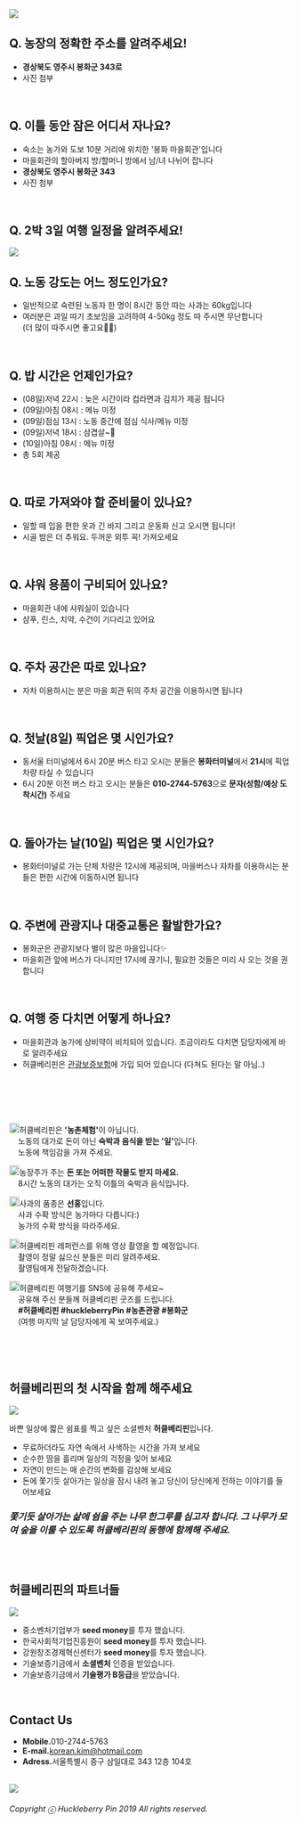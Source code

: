 <img src="https://raw.githubusercontent.com/SUWANKIM/ReadMe/master/profile1.png">

<br>

## Q. 농장의 정확한 주소를 알려주세요!

- <b>경상북도 영주시 봉화군 343로</b>
- 사진 첨부

<br>

## Q. 이틀 동안 잠은 어디서 자나요?

- 숙소는 농가와 도보 10분 거리에 위치한 '봉화 마을회관'입니다
- 마을회관의 할아버지 방/할머니 방에서 남/녀 나뉘어 잡니다<br> 
- <b>경상북도 영주시 봉화군 343</b>
- 사진 첨부
 
<br>

## Q. 2박 3일 여행 일정을 알려주세요!

<img src="https://raw.githubusercontent.com/SUWANKIM/ReadMe/master/processsssssss.png">



<br>

## Q. 노동 강도는 어느 정도인가요?
 
- 일반적으로 숙련된 노동자 한 명이 8시간 동안 따는 사과는 60kg입니다<br> 
- 여러분은 과일 따기 초보임을 고려하여 4-50kg 정도 따 주시면 무난합니다<br> 
(더 많이 따주시면 좋고요🍏🍎)  

<br>

## Q. 밥 시간은 언제인가요?

- (08일)저녁 22시 : 늦은 시간이라 컵라면과 김치가 제공 됩니다
- (09일)아침 08시 : 메뉴 미정
- (09일)점심 13시 : 노동 중간에 점심 식사/메뉴 미정
- (09일)저녁 18시 : 삼겹살~🥓
- (10일)아침 08시 : 메뉴 미정
- 총 5회 제공

<br>

## Q. 따로 가져와야 할 준비물이 있나요?

- 일할 때 입을 편한 옷과 긴 바지 그리고 운동화 신고 오시면 됩니다!
- 시골 밤은 더 추워요. 두꺼운 외투 꼭! 가져오세요

<br>

## Q. 샤워 용품이 구비되어 있나요?

- 마을회관 내에 샤워실이 있습니다
- 샴푸, 린스, 치약, 수건이 기다리고 있어요

<br>

## Q. 주차 공간은 따로 있나요?

- 자차 이용하시는 분은 마을 회관 뒤의 주차 공간을 이용하시면 됩니다

<br>

## Q. 첫날(8일) 픽업은 몇 시인가요?

- 동서울 터미널에서 6시 20분 버스 타고 오시는 분들은 <b>봉화터미널</b>에서 <b>21시</b>에 픽업 차량 타실 수 있습니다
- 6시 20분 이전 버스 타고 오시는 분들은 <b>010-2744-5763</b>으로 <b>문자(성함/예상 도착시간)</b> 주세요

<br>

## Q. 돌아가는 날(10일) 픽업은 몇 시인가요?

- 봉화터미널로 가는 단체 차량은 12시에 제공되며, 마을버스나 자차를 이용하시는 분들은 편한 시간에 이동하시면 됩니다

<br>

## Q. 주변에 관광지나 대중교통은 활발한가요?

- 봉화군은 관광지보다 별이 많은 마을입니다✨
- 마을회관 앞에 버스가 다니지만 17시에 끊기니, 필요한 것들은 미리 사 오는 것을 권합니다

<br>

## Q. 여행 중 다치면 어떻게 하나요?

- 마을회관과 농가에 상비약이 비치되어 있습니다. 조금이라도 다치면 담당자에게 바로 알려주세요
- 허클베리핀은 [관광보증보험](https://raw.githubusercontent.com/SUWANKIM/ReadMe/master/insurance.png)에 가입 되어 있습니다 (다쳐도 된다는 말 아님..)




<br>
<br>
<br>
<br>


<p><img src="https://raw.githubusercontent.com/SUWANKIM/ReadMe/master/pin.jpg" alt="라라라" 
        width="18" height="18">허클베리핀은 <b>'농촌체험'</b>이 아닙니다. <br>&nbsp;&nbsp;&nbsp;&nbsp;노동의 대가로 돈이 아닌 <b>숙박과 음식을 받는 '일'</b>입니다. <br>&nbsp;&nbsp;&nbsp;&nbsp;노동에 책임감을 가져 주세요.</p>



<p><img src="https://raw.githubusercontent.com/SUWANKIM/ReadMe/master/pin.jpg" alt="라라라" 
        width="18" height="18">농장주가 주는 <b>돈 또는 어떠한 작물도 받지 마세요.</b> <br>&nbsp;&nbsp;&nbsp;&nbsp;8시간 노동의 대가는 오직 이틀의 숙박과 음식입니다.</p>
        


<p><img src="https://raw.githubusercontent.com/SUWANKIM/ReadMe/master/pin.jpg" alt="라라라" 
        width="18" height="18">사과의 품종은 <b>선홍</b>입니다.<br>&nbsp;&nbsp;&nbsp;&nbsp;사과 수확 방식은 농가마다 다릅니다:)<br>&nbsp;&nbsp;&nbsp;&nbsp;농가의 수확 방식을 따라주세요.</p>


<p><img src="https://raw.githubusercontent.com/SUWANKIM/ReadMe/master/pin.jpg" alt="라라라" 
        width="18" height="18">허클베리핀 레퍼런스를 위해 영상 촬영을 할 예정입니다.<br>&nbsp;&nbsp;&nbsp;&nbsp;촬영이 정말 싫으신 분들은 미리 알려주세요.<br>&nbsp;&nbsp;&nbsp;&nbsp;촬영팀에게 전달하겠습니다.</p>
        

<p><img src="https://raw.githubusercontent.com/SUWANKIM/ReadMe/master/pin.jpg" alt="라라라" 
       width="18" height="18">허클베리핀 여행기를 SNS에 공유해 주세요~<br>&nbsp;&nbsp;&nbsp;&nbsp;공유해 주신 분들께 허클베리핀 굿즈를 드립니다.<br>&nbsp;&nbsp;&nbsp;&nbsp;<b>#허클베리핀 #huckleberryPin #농촌관광 #봉화군</b><br>&nbsp;&nbsp;&nbsp;&nbsp;(여행 마지막 날 담당자에게 꼭 보여주세요.)</p>        




<br>
<br>
<br>

## 허클베리핀의 첫 시작을 함께 해주세요

<img src="https://raw.githubusercontent.com/SUWANKIM/ReadMe/master/poem3.png">


바쁜 일상에 짧은 쉼표를 찍고 싶은 소셜벤처 <b>허클베리핀</b>입니다.<br>

- 무료하더라도 자연 속에서 사색하는 시간을 가져 보세요<br>
- 순수한 땀을 흘리며 일상의 걱정을 잊어 보세요<br> 
- 자연이 만드는 매 순간의 변화를 감상해 보세요<br>
- 돈에 쫓기듯 살아가는 일상을 잠시 내려 놓고 당신이 당신에게 전하는 이야기를 들어보세요<br>

<h3><i>쫓기듯 살아가는 삶에 쉼을 주는 나무 한그루를 심고자 합니다. 그 나무가 모여 숲을 이룰 수 있도록 허클베리핀의 동행에 함께해 주세요.</i></h3>

<br><br>

## 허클베리핀의 파트너들

<img src="https://raw.githubusercontent.com/SUWANKIM/ReadMe/master/logo.png">

- 중소벤처기업부가 <b>seed money</b>를 투자 했습니다.<br>
- 한국사회적기업진흥원이 <b>seed money</b>를 투자 했습니다.<br>
- 강원창조경제혁신센터가 <b>seed money</b>를 투자 했습니다.<br>
- 기술보증기금에서 <b>소셜벤처</b> 인증을 받았습니다.<br>
- 기술보증기금에서 <b>기술평가 B등급</b>을 받았습니다.

<br>

## Contact Us

- <b>Mobile.</b>010-2744-5763
- <b>E-mail.</b>korean.kim@hotmail.com
- <b>Adress.</b>서울특별시 중구 삼일대로 343 12층 104호

<br>


<img src="https://raw.githubusercontent.com/SUWANKIM/ReadMe/master/under_pin.png">



<h6>Copyright ⓒ Huckleberry Pin 2019 All rights reserved.</h6>
